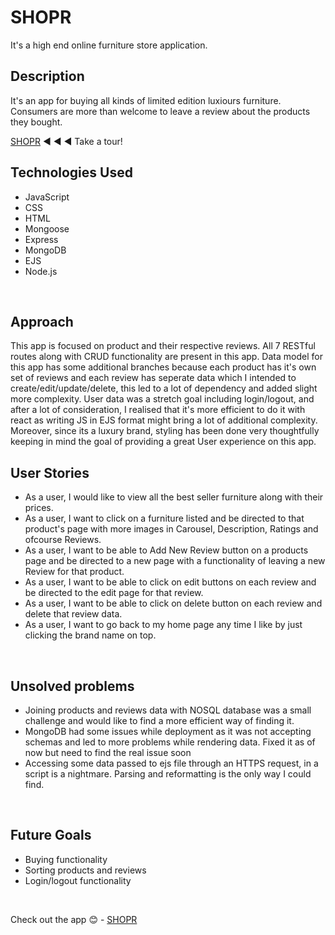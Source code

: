 <H1>SHOPR </H1>
It's a high end online furniture store application. 
<br />

<h2>Description</h2>
It's an app for buying all kinds of limited edition luxiours furniture. Consumers are more than welcome to leave a review about the products they bought.

[SHOPR](https://shopr-name-ef2a29e1cae1.herokuapp.com/products) ◀️ ◀️ ◀️ Take a tour!
<br />

<h2>Technologies Used</h2>
<ul>
<li> JavaScript</li>
<li>CSS</li>
<LI>HTML</LI>
<LI>Mongoose</LI>
<li>Express</li>
<li>MongoDB</li>
<li>EJS</li>
<li>Node.js</li>
 </ul>
<br/>

<h2>Approach</h2>
This app is focused on product and their respective reviews. All 7 RESTful routes along with CRUD functionality are present in this app. Data model for this app has some additional branches because each product has it's own set of reviews and each review has seperate data which I intended to create/edit/update/delete, this led to a lot of dependency and added slight more complexity. User data was a stretch goal including login/logout, and after a lot of consideration, I realised that it's more efficient to do it with react as writing JS in EJS format might bring a lot of additional complexity. Moreover, since its a luxury brand, styling has been done very thoughtfully keeping in mind the goal of providing a great User experience on this app. 
<br/>

<h2>User Stories</h2>
<ul>
<li>As a user, I would like to view all the best seller furniture along with their prices.</li>
<li>As a user, I want to click on a furniture listed and be directed to that product's page with more images in Carousel, Description, Ratings and ofcourse Reviews.</li>
<li> As a user, I want to be able to Add New Review button on a products page and be directed to a new page with a functionality of leaving a new Review for that product.</li>
<li>As a user, I want to be able to click on edit buttons on each review and be directed to the edit page for that review. </li>
<li>As a user, I want to be able to click on delete button on each review and delete that review data. </li>
<li>As a user, I want to go back to my home page any time I like by just clicking the brand name on top.</li>
</ul>
<br />

<h2>Unsolved problems</h2>
<ul>
 <li>Joining products and reviews data with NOSQL database was a small challenge and would like to find a more efficient way of finding it.</li>
 <li>MongoDB had some issues while deployment as it was not accepting schemas and led to more problems while rendering data. Fixed it as of now but need to find the real issue soon</li>
 <li>Accessing some data passed to ejs file through an HTTPS request, in a script is a nightmare. Parsing and reformatting is the only way I could find. </li>
</ul>
<br />

<h2>Future Goals</h2>
<ul>
 <li>Buying functionality</li>
 <li>Sorting products and reviews</li>
 <li>Login/logout functionality</li>
 </ul>
 <br />

Check out the app 😊 - [SHOPR](https://shopr-name-ef2a29e1cae1.herokuapp.com/products)
